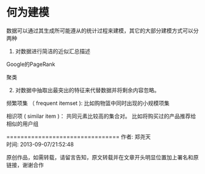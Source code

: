 # 何为建模

数据可以通过其生成所可能遵从的统计过程来建模，其它的大部分建模方式可以分两种

1. 对数据进行简洁的近似汇总描述

Google的PageRank

聚类

2. 对数据中抽取出最突出的特征来代替数据并将剩余内容忽略。

频繁项集 （ frequent itemset ): 比如购物篮中同时出现的小规模项集

相识项 ( similar item )： 共同元素比较高的集合对。 比如将购买过的产品推荐给相似的用户组









================================
作者: 郑尧天     
时间: 2013-09-07/21:52:48
        
原创作品，如需转载，请留言告知，原文转载并在文章开头明显位置加上署名和原链接，谢谢合作 

